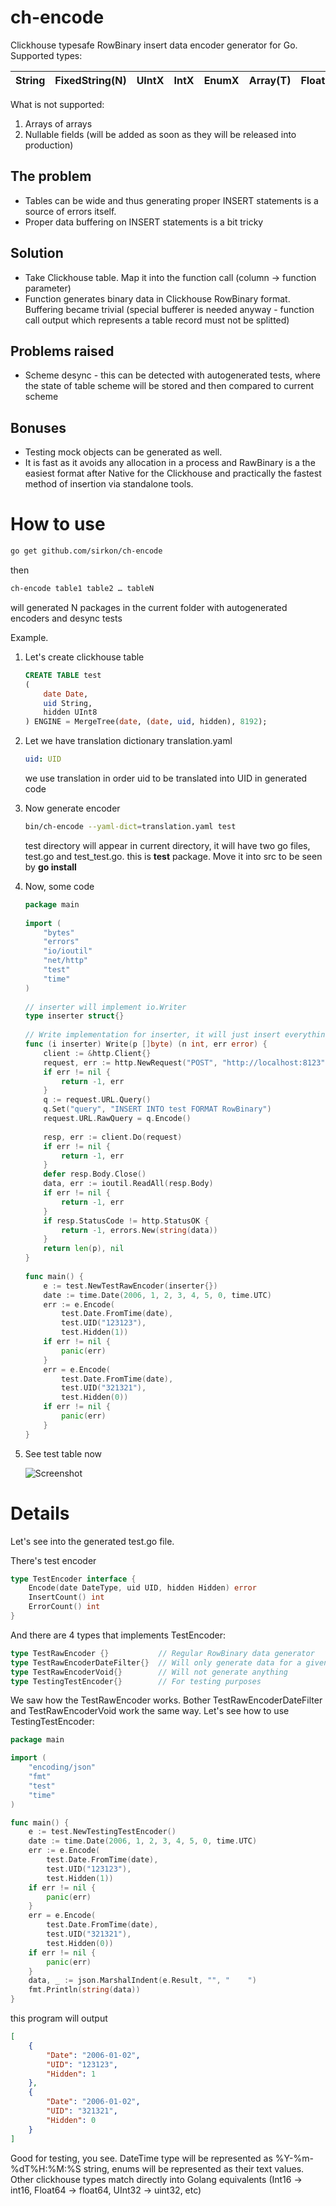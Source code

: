 # ch-encode
Clickhouse typesafe RowBinary insert data encoder generator for Go. Supported types:

String | FixedString(N) | UIntX | IntX | EnumX | Array(T)|FloatX|Nested
-------|----------------|-------|------|-------|---------|------|------

What is not supported:
1. Arrays of arrays
3. Nullable fields (will be added as soon as they will be released into production)

## The problem
* Tables can be wide and thus generating proper INSERT statements is a source of errors itself.
* Proper data buffering on INSERT statements is a bit tricky

## Solution
* Take Clickhouse table. Map it into the function call (column → function parameter)
* Function generates binary data in Clickhouse RowBinary format. Buffering became trivial (special bufferer is needed anyway - 
function call output which represents a table record must not be splitted)

## Problems raised
* Scheme desync - this can be detected with autogenerated tests, where the state of table scheme will be stored and then compared to current scheme

## Bonuses
* Testing mock objects can be generated as well.
* It is fast as it avoids any allocation in a process and RawBinary is a the easiest format after Native for the Clickhouse and practically the fastest method of insertion via standalone tools.


# How to use
```bash
go get github.com/sirkon/ch-encode
```
then
```bash
ch-encode table1 table2 … tableN
```
will generated N packages in the current folder with autogenerated encoders and desync tests

Example.

1. Let's create clickhouse table
    ```sql
    CREATE TABLE test
    (
        date Date, 
        uid String, 
        hidden UInt8
    ) ENGINE = MergeTree(date, (date, uid, hidden), 8192);
    ```
2. Let we have translation dictionary translation.yaml
    ```yaml
    uid: UID
    ```
    we use translation in order uid to be translated into UID in generated code
3. Now generate encoder
    ```bash
    bin/ch-encode --yaml-dict=translation.yaml test
    ```
    test directory will appear in current directory, it will have two go files, test.go and test_test.go.
    this is **test** package. Move it into src to be seen by **go install**
 4. Now, some code
    ```go
    package main
     
    import (
     	"bytes"
     	"errors"
     	"io/ioutil"
     	"net/http"
     	"test"
     	"time"
    )
     
    // inserter will implement io.Writer
    type inserter struct{}
     
    // Write implementation for inserter, it will just insert everything it got into clickhouse table `test` as RowBinary data
    func (i inserter) Write(p []byte) (n int, err error) {
     	client := &http.Client{}
     	request, err := http.NewRequest("POST", "http://localhost:8123", bytes.NewBuffer(p))
     	if err != nil {
     		return -1, err
     	}
     	q := request.URL.Query()
     	q.Set("query", "INSERT INTO test FORMAT RowBinary")
     	request.URL.RawQuery = q.Encode()
     
     	resp, err := client.Do(request)
     	if err != nil {
     		return -1, err
     	}
     	defer resp.Body.Close()
     	data, err := ioutil.ReadAll(resp.Body)
     	if err != nil {
     		return -1, err
     	}
     	if resp.StatusCode != http.StatusOK {
     		return -1, errors.New(string(data))
     	}
     	return len(p), nil
    }
     
    func main() {
     	e := test.NewTestRawEncoder(inserter{})
     	date := time.Date(2006, 1, 2, 3, 4, 5, 0, time.UTC)
     	err := e.Encode(
     		test.Date.FromTime(date),
     		test.UID("123123"),
     		test.Hidden(1))
     	if err != nil {
     		panic(err)
     	}
     	err = e.Encode(
     		test.Date.FromTime(date),
     		test.UID("321321"),
     		test.Hidden(0))
     	if err != nil {
     		panic(err)
     	}
    }
    ```
5. See test table now

    ![Screenshot](screenshot.png)
    
# Details
Let's see into the generated test.go file.

There's test encoder
```go
type TestEncoder interface {
	Encode(date DateType, uid UID, hidden Hidden) error
	InsertCount() int
	ErrorCount() int
}
```

And there are 4 types that implements TestEncoder:
```go
type TestRawEncoder {}           // Regular RowBinary data generator
type TestRawEncoderDateFilter{}  // Will only generate data for a given date
type TestRawEncoderVoid{}        // Will not generate anything
type TestingTestEncoder{}        // For testing purposes
```

We saw how the TestRawEncoder works. Bother TestRawEncoderDateFilter and TestRawEncoderVoid work the same way. Let's see how to use TestingTestEncoder:
```go
package main

import (
	"encoding/json"
	"fmt"
	"test"
	"time"
)

func main() {
	e := test.NewTestingTestEncoder()
	date := time.Date(2006, 1, 2, 3, 4, 5, 0, time.UTC)
	err := e.Encode(
		test.Date.FromTime(date),
		test.UID("123123"),
		test.Hidden(1))
	if err != nil {
		panic(err)
	}
	err = e.Encode(
		test.Date.FromTime(date),
		test.UID("321321"),
		test.Hidden(0))
	if err != nil {
		panic(err)
	}
	data, _ := json.MarshalIndent(e.Result, "", "    ")
	fmt.Println(string(data))
}
```
this program will output
```json
[
    {
        "Date": "2006-01-02",
        "UID": "123123",
        "Hidden": 1
    },
    {
        "Date": "2006-01-02",
        "UID": "321321",
        "Hidden": 0
    }
]
```
Good for testing, you see. 
DateTime type will be represented as %Y-%m-%dT%H:%M:%S string, enums will be represented as their text values. Other clickhouse types match directly into Golang equivalents (Int16 -> int16, Float64 -> float64, UInt32 -> uint32, etc)
